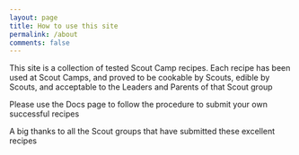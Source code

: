 ```yaml
---
layout: page
title: How to use this site
permalink: /about
comments: false
---
```


This site is a collection of tested Scout Camp recipes. Each recipe has been used at Scout Camps, and proved to be cookable by Scouts, edible by Scouts, and acceptable to the Leaders and Parents of that Scout group

Please use the Docs page to follow the procedure to submit your own successful recipes

A big thanks to all the Scout groups that have submitted these excellent recipes
